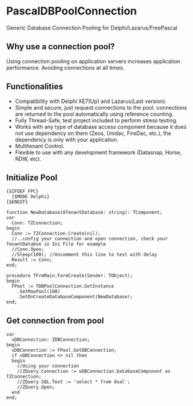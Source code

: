 # PascalDBPoolConnection
Generic Database Connection Pooling for Delphi/Lazarus/FreePascal

## Why use a connection pool?
Using connection pooling on application servers increases application performance. Avoiding connections at all times.

## Functionalities
* Compatibility with Delphi XE7(Up) and Lazarus(Last version).
* Simple and secure, just request connections to the pool. connections are returned to the pool automatically using reference counting.
* Fully Thread-Safe, test project included to perform stress testing.
* Works with any type of database access component because it does not use dependency on them (Zeos, Unidac, FireDac, etc.), the dependency is only with your application.
* Multitenant Control.
* Flexible to use with any development framework (Datasnap, Horse, RDW, etc).

## Initialize Pool
```
{$IFDEF FPC}
  {$MODE Delphi}
{$ENDIF}

function NewDatabase(ATenantDatabase: string): TComponent;
var
  Conn: TZConnection;
begin
  Conn := TZConnection.Create(nil);
  //..config your connection and open connection, check your TenantDatabse in Ini File for example
  //Conn.Open;
  //Sleep(100); //Uncomment this line to test with delay
  Result := Conn;
end;

procedure TFrmMain.FormCreate(Sender: TObject);
begin
  FPool := TDBPoolConnection.GetInstance
    .SetMaxPool(100)
    .SetOnCreateDatabaseComponent(NewDatabase);
end;
```
## Get connection from pool
```
var
  vDBConnection: IDBConnection;
begin
  vDBConnection := FPool.GetDBConnection;
  if vDBConnection <> nil then
  begin   
    //Using your connection
    //ZQuery.Connection := vDBConnection.DatabaseComponent as TZConnection;
    //ZQuery.SQL.Text := 'select * from dual';
    //ZQuery.Open;
  end  
end;
```
